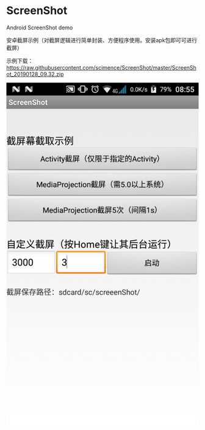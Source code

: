 # ScreenShot
Android ScreenShot demo

安卓截屏示例（对截屏逻辑进行简单封装、方便程序使用。安装apk包即可可进行截屏）  

示例下载：https://raw.githubusercontent.com/scimence/ScreenShot/master/ScreenShot_20190128_09.32.zip

![输入图片说明](https://raw.githubusercontent.com/scimence/ScreenShot/master/2019-01-28_08.55.54_1.png "在这里输入图片标题")
